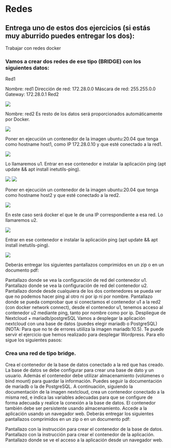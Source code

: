 # Redes

## Entrega uno de estos dos ejercicios (si estás muy aburrido puedes entregar los dos):

Trabajar con redes docker
### Vamos a crear dos redes de ese tipo (BRIDGE) con los siguientes datos:

Red1

Nombre: red1
Dirección de red: 172.28.0.0
Máscara de red: 255.255.0.0
Gateway: 172.28.0.1
Red2

![](redes1.jpg)

Nombre: red2
Es resto de los datos será proporcionados automáticamente por Docker.

![](redes2.jpg)

Poner en ejecución un contenedor de la imagen ubuntu:20.04 que tenga como hostname host1, como IP 172.28.0.10 y que esté conectado a la red1.

![](redes3.jpg)

Lo llamaremos u1.
Entrar en ese contenedor e instalar la aplicación ping (apt update && apt install inetutils-ping).

![](redes4.jpg)
![](redes4.1.jpg)

Poner en ejecución un contenedor de la imagen ubuntu:20.04 que tenga como hostname host2 y que esté conectado a la red2. 

![](redes5.jpg)

En este caso será docker el que le de una IP correspondiente a esa red. Lo llamaremos u2.

![](redes6.jpg)

Entrar en ese contenedor e instalar la aplicación ping (apt update && apt install inetutils-ping).

![](redes6.1.jpg)

Deberás entregar los siguientes pantallazos comprimidos en un zip o en un documento pdf:

Pantallazo donde se vea la configuración de red del contenedor u1.
Pantallazo donde se vea la configuración de red del contenedor u2.
Pantallazo donde desde cualquiera de los dos contenedores se pueda ver que no podemos hacer ping al otro ni por ip ni por nombre.
Pantallazo donde se pueda comprobar que si conectamos el contenedor u1 a la red2 (con docker network connect), desde el contenedor u1, tenemos acceso al contenedor u2 mediante ping, 
tanto por nombre como por ip.
Despliegue de Nextcloud + mariadb/postgreSQL
Vamos a desplegar la aplicación nextcloud con una base de datos (puedes elegir mariadb o PostgreSQL) (NOTA: Para que no te de errores utiiliza la imagen mariadb:10.5). 
Te puede servir el ejercicio que hemos realizado para desplegar Wordpress. Para ello sigue los siguientes pasos:

### Crea una red de tipo bridge.

Crea el contenedor de la base de datos conectado a la red que has creado. La base de datos se debe configurar para crear una base de dato y un usuario. Además el contenedor debe utilizar almacenamiento (volúmenes o bind mount) para guardar la información. Puedes seguir la documentación de mariadb o la de PostgreSQL.
A continuación, siguiendo la documentación de la imagen nextcloud, crea un contenedor conectado a la misma red, e indica las variables adecuadas para que se configure de forma adecuada y realice la conexión a la base de datos. El contenedor también debe ser persistente usando almacenamiento.
Accede a la aplicación usando un navegador web.
Deberás entregar los siguientes pantallazos comprimidos en un zip o en un documento pdf:

Pantallazo con la instrucción para crear el contenedor de la base de datos.
Pantallazo con la instrucción para crear el contenedor de la aplicación.
Pantallazo donde se ve el acceso a la aplicación desde un navegador web.
